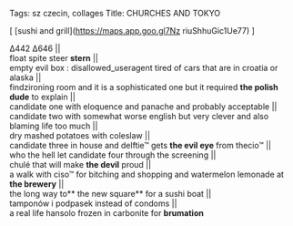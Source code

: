 Tags: sz czecin, collages
Title: CHURCHES AND TOKYO
  
[ [sushi and grill](https://maps.app.goo.gl7Nz riuShhuGic1Ue77) ]

∆442 ∆646 ||  
float spite steer **stern** ||  
empty evil box : disallowed_useragent  tired of cars that are in croatia or alaska ||  
findzironing room and it is a sophisticated one but it required **the polish dude** to explain ||  
candidate one with eloquence and panache and probably acceptable ||  
candidate two with somewhat worse english but very clever and also blaming life too much ||  
dry mashed potatoes with coleslaw ||  
candidate three in house and delftie™ gets **the evil eye** from thecio™ ||  
who the hell let candidate four through the screening ||  
chulé that will make **the devil** proud ||  
a walk with ciso™ for bitching and shopping and watermelon lemonade at **the brewery** ||  
the long way to** the new square** for a sushi boat ||  
tamponów i podpasek instead of condoms ||  
a real life hansolo frozen in carbonite for **brumation**  
